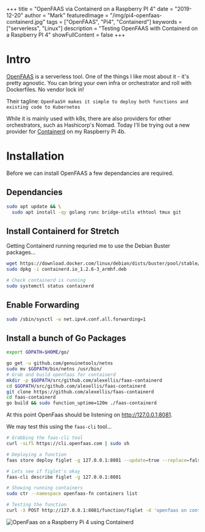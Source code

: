 +++
title = "OpenFAAS via Containerd on a Raspberry PI 4"
date = "2019-12-20"
author = "Mark"
featuredImage = "/img/pi4-openfaas-containerd.jpg"
tags = ["OpenFAAS", "Pi4", "Containerd"]
keywords = ["serverless", "Linux"]
description = "Testing OpenFAAS with Containerd on a Raspberry PI 4"
showFullContent = false
+++

# Intro

[OpenFAAS](https://www.openfaas.com/) is a serverless tool. One of the things I
like most about it - it's pretty agnostic. You can bring your own infra or
orchestrator and roll with Dockerfiles. No vendor lock in!

Their tagline: `OpenFaaS® makes it simple to deploy both functions and existing
code to Kubernetes`

While it is mainly used with k8s, there are also providers for other
orchestrators, such as Hashicorp's Nomad. Today I'll be trying out a new
provider for [Containerd](https://containerd.io/) on my Raspberry Pi 4b.

# Installation

Before we can install OpenFAAS a few dependancies are required.

## Dependancies

```bash
sudo apt update && \
  sudo apt install -qy golang runc bridge-utils ethtool tmux git
```

## Install Containerd for Stretch

Getting Containerd running requried me to use the Debian Buster packages...

```bash
wget https://download.docker.com/linux/debian/dists/buster/pool/stable/armhf/containerd.io_1.2.6-3_armhf.deb
sudo dpkg -i containerd.io_1.2.6-3_armhf.deb

# Check containerd is running
sudo systemctl status containerd
```

## Enable Forwarding

```bash
sudo /sbin/sysctl -w net.ipv4.conf.all.forwarding=1
```

## Install a bunch of Go Packages

```bash
export GOPATH=$HOME/go/

go get -u github.com/genuinetools/netns
sudo mv $GOPATH/bin/netns /usr/bin/
# Grab and build openfaas for containerd
mkdir -p $GOPATH/src/github.com/alexellis/faas-containerd
cd $GOPATH/src/github.com/alexellis/faas-containerd
git clone https://github.com/alexellis/faas-containerd
cd faas-containerd
go build && sudo function_uptime=120m ./faas-containerd
```

At this point OpenFaas should be listening on http://127.0.0.1:8081.

We may test this using the `faas-cli` tool...

```bash
# Grabbing the faas-cli tool
curl -sLfS https://cli.openfaas.com | sudo sh

# Deploying a function
faas store deploy figlet -g 127.0.0.1:8081 --update=true --replace=false

# Lets see if figlet's okay
faas-cli describe figlet -g 127.0.0.1:8081

# Showing running containers
sudo ctr --namespace openfaas-fn containers list

# Testing the function
curl -X POST http://127.0.0.1:8081/function/figlet -d 'openfaas on containerd'
```

![OpenFaas on a Raspberry Pi 4 using Containerd](/img/openfaas.png)
